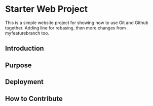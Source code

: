 # Starter Web Project

This is a simple website project for showing how to use Git and Github together. Adding  line for rebasing, then more changes from myfeaturebranch too.

## Introduction

## Purpose

## Deployment

## How to Contribute